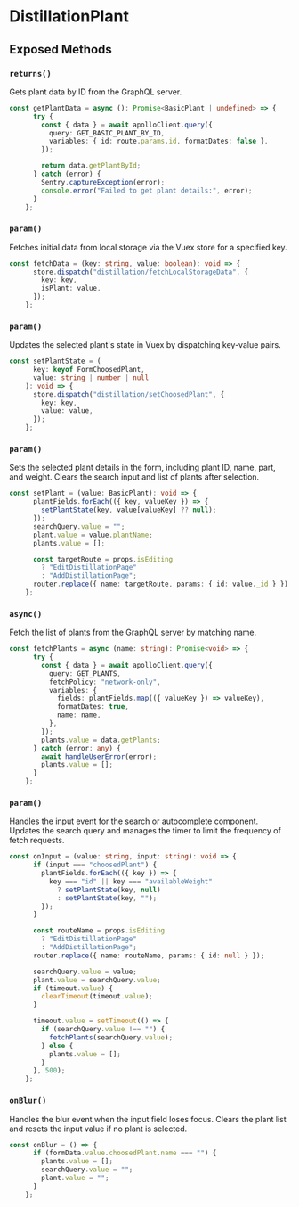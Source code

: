 # DistillationPlant

## Exposed Methods

### `returns()`
Gets plant data by ID from the GraphQL server.

```ts
const getPlantData = async (): Promise<BasicPlant | undefined> => {
      try {
        const { data } = await apolloClient.query({
          query: GET_BASIC_PLANT_BY_ID,
          variables: { id: route.params.id, formatDates: false },
        });

        return data.getPlantById;
      } catch (error) {
        Sentry.captureException(error);
        console.error("Failed to get plant details:", error);
      }
    };
```

### `param()`
Fetches initial data from local storage via the Vuex store for a specified key.

```ts
const fetchData = (key: string, value: boolean): void => {
      store.dispatch("distillation/fetchLocalStorageData", {
        key: key,
        isPlant: value,
      });
    };
```

### `param()`
Updates the selected plant's state in Vuex by dispatching key-value pairs.

```ts
const setPlantState = (
      key: keyof FormChoosedPlant,
      value: string | number | null
    ): void => {
      store.dispatch("distillation/setChoosedPlant", {
        key: key,
        value: value,
      });
    };
```

### `param()`
Sets the selected plant details in the form, including plant ID, name, part, and weight.
Clears the search input and list of plants after selection.

```ts
const setPlant = (value: BasicPlant): void => {
      plantFields.forEach(({ key, valueKey }) => {
        setPlantState(key, value[valueKey] ?? null);
      });
      searchQuery.value = "";
      plant.value = value.plantName;
      plants.value = [];

      const targetRoute = props.isEditing
        ? "EditDistillationPage"
        : "AddDistillationPage";
      router.replace({ name: targetRoute, params: { id: value._id } });
    };
```

### `async()`
Fetch the list of plants from the GraphQL server by matching name.

```ts
const fetchPlants = async (name: string): Promise<void> => {
      try {
        const { data } = await apolloClient.query({
          query: GET_PLANTS,
          fetchPolicy: "network-only",
          variables: {
            fields: plantFields.map(({ valueKey }) => valueKey),
            formatDates: true,
            name: name,
          },
        });
        plants.value = data.getPlants;
      } catch (error: any) {
        await handleUserError(error);
        plants.value = [];
      }
    };
```

### `param()`
Handles the input event for the search or autocomplete component.
Updates the search query and manages the timer to limit the frequency of fetch requests.

```ts
const onInput = (value: string, input: string): void => {
      if (input === "choosedPlant") {
        plantFields.forEach(({ key }) => {
          key === "id" || key === "availableWeight"
            ? setPlantState(key, null)
            : setPlantState(key, "");
        });
      }

      const routeName = props.isEditing
        ? "EditDistillationPage"
        : "AddDistillationPage";
      router.replace({ name: routeName, params: { id: null } });

      searchQuery.value = value;
      plant.value = searchQuery.value;
      if (timeout.value) {
        clearTimeout(timeout.value);
      }

      timeout.value = setTimeout(() => {
        if (searchQuery.value !== "") {
          fetchPlants(searchQuery.value);
        } else {
          plants.value = [];
        }
      }, 500);
    };
```

### `onBlur()`
Handles the blur event when the input field loses focus.
Clears the plant list and resets the input value if no plant is selected.

```ts
const onBlur = () => {
      if (formData.value.choosedPlant.name === "") {
        plants.value = [];
        searchQuery.value = "";
        plant.value = "";
      }
    };
```
